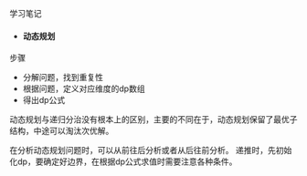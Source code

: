 学习笔记

* #### 动态规划

步骤
* 分解问题，找到重复性
* 根据问题，定义对应维度的dp数组
* 得出dp公式

动态规划与递归分治没有根本上的区别，主要的不同在于，动态规划保留了最优子结构，中途可以淘汰次优解。

在分析动态规划问题时，可以从前往后分析或者从后往前分析。
递推时，先初始化dp，要确定好边界，在根据dp公式求值时需要注意各种条件。